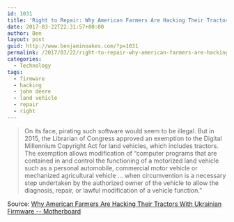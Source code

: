 ```yaml
---
id: 1031
title: 'Right to Repair: Why American Farmers Are Hacking Their Tractors With Ukrainian Firmware'
date: 2017-03-22T22:31:57+00:00
author: Ben
layout: post
guid: http://www.benjaminoakes.com/?p=1031
permalink: /2017/03/22/right-to-repair-why-american-farmers-are-hacking-their-tractors-with-ukrainian-firmware/
categories:
  - Technology
tags:
  - firmware
  - hacking
  - john deere
  - land vehicle
  - repair
  - right
---
```

> On its face, pirating such software would seem to be illegal. But in 2015, the Librarian of Congress approved an exemption to the Digital Millennium Copyright Act for land vehicles, which includes tractors. The exemption allows modification of &#8220;computer programs that are contained in and control the functioning of a motorized land vehicle such as a personal automobile, commercial motor vehicle or mechanized agricultural vehicle … when circumvention is a necessary step undertaken by the authorized owner of the vehicle to allow the diagnosis, repair, or lawful modification of a vehicle function.&#8221;

Source: [Why American Farmers Are Hacking Their Tractors With Ukrainian Firmware -- Motherboard](https://motherboard.vice.com/en_us/article/why-american-farmers-are-hacking-their-tractors-with-ukrainian-firmware)